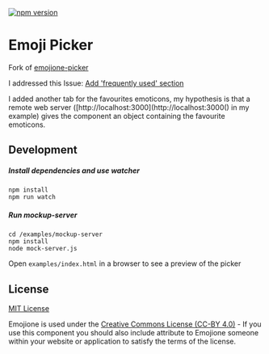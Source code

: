 [![npm version](https://badge.fury.io/js/emojione-picker.svg)](https://badge.fury.io/js/emojione-picker)

# Emoji Picker

Fork of
[emojione-picker](https://github.com/tommoor/emojione-picker)


I addressed this Issue:
[Add 'frequently used' section](https://github.com/tommoor/emojione-picker/issues/6)

I added another tab for the favourites emoticons, my hypothesis is that a remote web server ([http://localhost:3000](http://localhost:3000() in my example) gives the component an object containing the favourite emoticons.


## Development

##### Install dependencies and use watcher

```
npm install
npm run watch
```

##### Run mockup-server

```
cd /examples/mockup-server
npm install
node mock-server.js
```


Open `examples/index.html` in a browser to see a preview of the picker

## License

[MIT License](http://opensource.org/licenses/MIT)

Emojione is used under the [Creative Commons License (CC-BY 4.0)](http://emojione.com/licensing/) - If you use this component you should also include attribute to Emojione someone within your website or application to satisfy the terms of the license.
